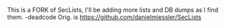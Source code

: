 This is a FORK of SecLists, I'll be adding more lists and DB dumps as I find them. -deadcode
Orig. is https://github.com/danielmiessler/SecLists
